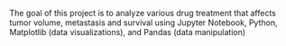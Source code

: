 The goal of this project is to analyze various drug treatment that affects tumor volume, metastasis and survival using Jupyter Notebook, Python, Matplotlib (data visualizations), and Pandas (data manipulation)

